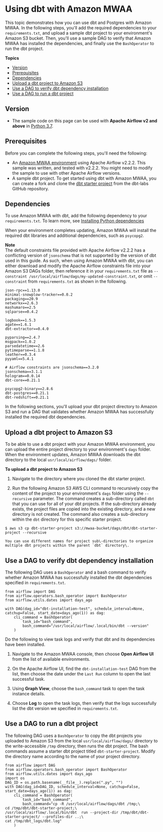 # Using dbt with Amazon MWAA<a name="samples-dbt"></a>

 This topic demonstrates how you can use dbt and Postgres with Amazon MWAA\. In the following steps, you'll add the required dependencies to your `requirements.txt`, and upload a sample dbt project to your environment's Amazon S3 bucket\. Then, you'll use a sample DAG to verify that Amazon MWAA has installed the dependencies, and finally use the `BashOperator` to run the dbt project\. 

**Topics**
+ [Version](#samples-dbt-version)
+ [Prerequisites](#samples-dbt-prereqs)
+ [Dependencies](#samples-dbt-dependencies)
+ [Upload a dbt project to Amazon S3](#samples-dbt-upload-project)
+ [Use a DAG to verify dbt dependency installation](#samples-dbt-test-dependencies)
+ [Use a DAG to run a dbt project](#samples-dbt-run-project)

## Version<a name="samples-dbt-version"></a>
+ The sample code on this page can be used with **Apache Airflow v2 and above** in [Python 3\.7](https://www.python.org/dev/peps/pep-0537/)\.

## Prerequisites<a name="samples-dbt-prereqs"></a>

Before you can complete the following steps, you'll need the following:
+ An [Amazon MWAA environment](get-started.md) using Apache Airflow v2\.2\.2\. This sample was written, and tested with v2\.2\.2\. You might need to modify the sample to use with other Apache Airflow versions\.
+  A sample dbt project\. To get started using dbt with Amazon MWAA, you can create a fork and clone the [dbt starter project](https://github.com/dbt-labs/dbt-starter-project) from the dbt\-labs GitHub repository\. 

## Dependencies<a name="samples-dbt-dependencies"></a>

To use Amazon MWAA with dbt, add the following dependency to your `requirements.txt`\. To learn more, see [Installing Python dependencies](working-dags-dependencies.md)

 When your environment completes updating, Amazon MWAA will install the required dbt libraries and additional dependencies, such as `psycopg2`\. 

**Note**  
 The default constraints file provided with Apache Airflow v2\.2\.2 has a conflicting version of `jsonschema` that is not supported by the version of dbt used in this guide\. As such, when using Amazon MWAA with dbt, you can either download and modify the Apache Airflow constraints file into your Amazon S3 DAGs folder, then reference it in your `requirements.txt` file as `--constraint /usr/local/airflow/dags/my-updated-constraint.txt`, or omit `--constraint` from `requirements.txt` as shown in the following\. 

```
json-rpc==1.13.0
minimal-snowplow-tracker==0.0.2
packaging==20.9
networkx==2.6.3 
mashumaro==2.5
sqlparse==0.4.2

logbook==1.5.3
agate==1.6.1
dbt-extractor==0.4.0

pyparsing==2.4.7 
msgpack==1.0.2
parsedatetime==2.6
pytimeparse==1.1.8
leather==0.3.4
pyyaml==5.4.1

# Airflow constraints are jsonschema==3.2.0
jsonschema==3.1.1
hologram==0.0.14
dbt-core==0.21.1

psycopg2-binary==2.8.6
dbt-postgres==0.21.1
dbt-redshift==0.21.1
```

 In the following sections, you'll upload your dbt project directory to Amazon S3 and run a DAG that validates whether Amazon MWAA has successfully installed the required dbt dependencies\. 

## Upload a dbt project to Amazon S3<a name="samples-dbt-upload-project"></a>

 To be able to use a dbt project with your Amazon MWAA environment, you can upload the entire project directory to your environment's `dags` folder\. When the environment updates, Amazon MWAA downloads the dbt directory to the local `usr/local/airflow/dags/` folder\. 

**To upload a dbt project to Amazon S3**

1.  Navigate to the directory where you cloned the dbt starter project\. 

1.  Run the following Amazon S3 AWS CLI command to recursively copy the content of the project to your environment's `dags` folder using the `--recursive` parameter\. The command creates a sub\-directory called `dbt` that you can use for all of your dbt projects\. If the sub\-directory already exists, the project files are copied into the existing directory, and a new directory is not created\. The command also creates a sub\-directory within the `dbt` directory for this specific starter project\. 

   ```
   $ aws s3 cp dbt-starter-project s3://mwaa-bucket/dags/dbt/dbt-starter-project --recursive
   ```

    You can use different names for project sub\-directories to organize multiple dbt projects within the parent `dbt` directory\. 

## Use a DAG to verify dbt dependency installation<a name="samples-dbt-test-dependencies"></a>

 The following DAG uses a `BashOperator` and a bash command to verify whether Amazon MWAA has successfully installed the dbt dependencies specified in `requirements.txt`\. 

```
from airflow import DAG
from airflow.operators.bash_operator import BashOperator
from airflow.utils.dates import days_ago

with DAG(dag_id="dbt-installation-test", schedule_interval=None, catchup=False, start_date=days_ago(1)) as dag:
    cli_command = BashOperator(
        task_id="bash_command",
        bash_command="/usr/local/airflow/.local/bin/dbt --version"
    )
```

 Do the following to view task logs and verify that dbt and its dependencies have been installed\. 

1.  Navigate to the Amazon MWAA console, then choose **Open Airflow UI** from the list of available environments\. 

1.  On the Apache Airflow UI, find the `dbt-installation-test` DAG from the list, then choose the date under the `Last Run` column to open the last successful task\. 

1.  Using **Graph View**, choose the `bash_command` task to open the task instance details\. 

1.  Choose **Log** to open the task logs, then verify that the logs successfully list the dbt version we specified in `requirements.txt`\. 

## Use a DAG to run a dbt project<a name="samples-dbt-run-project"></a>

 The following DAG uses a `BashOperator` to copy the dbt projects you uploaded to Amazon S3 from the local `usr/local/airflow/dags/` directory to the write\-accessible `/tmp` directory, then runs the dbt project\. The bash commands assume a starter dbt project titled `dbt-starter-project`\. Modify the directory name according to the name of your project directory\. 

```
from airflow import DAG
from airflow.operators.bash_operator import BashOperator
from airflow.utils.dates import days_ago
import os
DAG_ID = os.path.basename(__file__).replace(".py", "")
with DAG(dag_id=DAG_ID, schedule_interval=None, catchup=False, start_date=days_ago(1)) as dag:
    cli_command = BashOperator(
        task_id="bash_command",
        bash_command="cp -R /usr/local/airflow/dags/dbt /tmp;\
cd /tmp/dbt/dbt-starter-project;\
/usr/local/airflow/.local/bin/dbt  run --project-dir /tmp/dbt/dbt-starter-project/ --profiles-dir ..;\
cat /tmp/dbt_logs/dbt.log"
    )
```